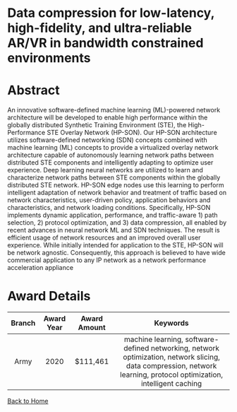 
Data compression for low-latency, high-fidelity, and ultra-reliable AR/VR in bandwidth constrained environments
===============================================================================================================

# Abstract


An innovative software-defined machine learning (ML)-powered network architecture will be developed to enable high performance within the globally distributed Synthetic Training Environment (STE), the High-Performance STE Overlay Network (HP-SON). Our HP-SON architecture utilizes software-defined networking (SDN) concepts combined with machine learning (ML) concepts to provide a virtualized overlay network architecture capable of autonomously learning network paths between distributed STE components and intelligently adapting to optimize user experience. Deep learning neural networks are utilized to learn and characterize network paths between STE components within the globally distributed STE network. HP-SON edge nodes use this learning to perform intelligent adaptation of network behavior and treatment of traffic based on network characteristics, user-driven policy, application behaviors and characteristics, and network loading conditions. Specifically, HP-SON implements dynamic application, performance, and traffic-aware 1) path selection, 2) protocol optimization, and 3) data compression, all enabled by recent advances in neural network ML and SDN techniques. The result is efficient usage of network resources and an improved overall user experience. While initially intended for application to the STE, HP-SON will be network agnostic. Consequently, this approach is believed to have wide commercial application to any IP network as a network performance acceleration appliance  

# Award Details

|Branch|Award Year|Award Amount|Keywords|
| :---: | :---: | :---: | :---: |
|Army|2020|$111,461|machine learning, software-defined networking, network optimization, network slicing, data compression, network learning, protocol optimization, intelligent caching|
  
  


[Back to Home](https://github.com/chrischow/dod_sbir_awards#1057)